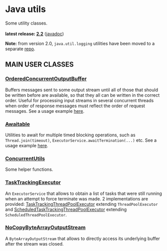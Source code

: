 # Java utils

Some utility classes.<br/>
<br/>
**latest release: [2.2](https://search.maven.org/artifact/pl.morgwai.base/java-utils/2.2/jar)**
([javadoc](https://javadoc.io/doc/pl.morgwai.base/java-utils/2.2))

**Note:** from version 2.0, `java.util.logging` utilities have been moved to a separate [repo](https://github.com/morgwai/jul-utils).

## MAIN USER CLASSES

### [OrderedConcurrentOutputBuffer](src/main/java/pl/morgwai/base/utils/concurrent/OrderedConcurrentOutputBuffer.java)
Buffers messages sent to some output stream until all of those that should be written before are available, so that they all can be written in the correct order. Useful for processing input streams in several concurrent threads when order of response messages must reflect the order of request messages. See a usage example [here](https://github.com/morgwai/grpc-utils/blob/v3.1/src/main/java/pl/morgwai/base/grpc/utils/OrderedConcurrentInboundObserver.java).

### [Awaitable](src/main/java/pl/morgwai/base/utils/concurrent/Awaitable.java)
Utilities to await for multiple timed blocking operations, such as `Thread.join(timeout)`, `ExecutorService.awaitTermination(...)` etc. See a usage example [here](https://github.com/morgwai/grpc-utils/blob/v3.1/sample/src/main/java/pl/morgwai/samples/grpc/utils/SqueezedServer.java#L502).

### [ConcurrentUtils](src/main/java/pl/morgwai/base/utils/concurrent/ConcurrentUtils.java)
Some helper functions.

### [TaskTrackingExecutor](src/main/java/pl/morgwai/base/utils/concurrent/TaskTrackingExecutor.java)
An `ExecutorService` that allows to obtain a list of tasks that were still running when an attempt to force terminate was made. 2 implementations are provided: [TaskTrackingThreadPoolExecutor](src/main/java/pl/morgwai/base/utils/concurrent/TaskTrackingThreadPoolExecutor.java) extending `ThreadPoolExecutor` and [ScheduledTaskTrackingThreadPoolExecutor](src/main/java/pl/morgwai/base/utils/concurrent/ScheduledTaskTrackingThreadPoolExecutor.java) extending `ScheduledThreadPoolExecutor`.

### [NoCopyByteArrayOutputStream](src/main/java/pl/morgwai/base/utils/io/NoCopyByteArrayOutputStream.java)
A `ByteArrayOutputStream` that allows to directly access its underlying buffer after the stream was closed.

